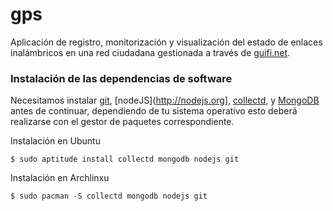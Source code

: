 # gps

Aplicación de registro, monitorización y visualización del estado de enlaces inalámbricos en una red ciudadana gestionada a través de [guifi.net](http://guifi.net).


### Instalación de las dependencias de software

Necesitamos instalar [git](http://git-scm.com), [nodeJS](http://nodejs.org], [collectd](http://collectd.org), y [MongoDB](http://mongodb.org) antes de continuar, dependiendo de tu sistema operativo esto deberá realizarse con el gestor de paquetes correspondiente.

Instalación en Ubuntu

```
$ sudo aptitude install collectd mongodb nodejs git
```

Instalación en Archlinxu

```
$ sudo pacman -S collectd mongodb nodejs git
```

